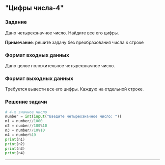 ## "Цифры числа-4"

### Задание

Дано четырехзначное число. Найдите все его цифры.

**Примечание**: решите задачу без преобразования числа к строке

### Формат входных данных

Дано целое положительное четырехзначное число.

### Формат выходных данных

Требуется вывести все его цифры. Каждую на отдельной строке.

### Решение задачи

```python
# 4-х значное число
number = int(input("Введите четырехзначное число: "))
n1 = number//1000
n2 = number//100%10
n3 = number//10%10
n4 = number%10
print(n1)
print(n2)
print(n3)
print(n4)
```

---

